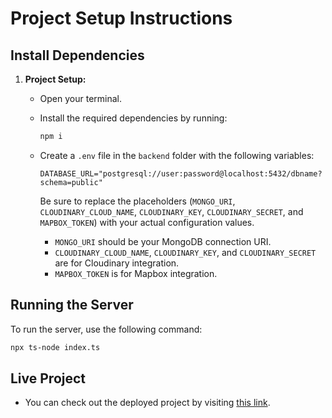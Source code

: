 # Project Setup Instructions

## Install Dependencies

1. **Project Setup:**

   - Open your terminal.

   - Install the required dependencies by running:

     ```sh
     npm i
     ```

   - Create a `.env` file in the `backend` folder with the following variables:

     ```plaintext
     DATABASE_URL="postgresql://user:password@localhost:5432/dbname?schema=public"
     ```

     Be sure to replace the placeholders (`MONGO_URI`, `CLOUDINARY_CLOUD_NAME`, `CLOUDINARY_KEY`, `CLOUDINARY_SECRET`, and `MAPBOX_TOKEN`) with your actual configuration values.

     - `MONGO_URI` should be your MongoDB connection URI.
     - `CLOUDINARY_CLOUD_NAME`, `CLOUDINARY_KEY`, and `CLOUDINARY_SECRET` are for Cloudinary integration.
     - `MAPBOX_TOKEN` is for Mapbox integration.

## Running the Server

To run the server, use the following command:

```sh
npx ts-node index.ts
```

## Live Project

- You can check out the deployed project by visiting [this link](https://yelp-camp-26.onrender.com/).
